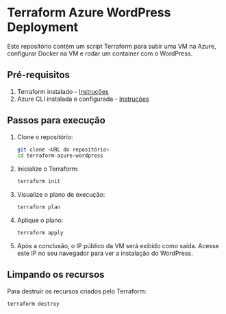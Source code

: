 # Terraform Azure WordPress Deployment

Este repositório contém um script Terraform para subir uma VM na Azure, configurar Docker na VM e rodar um container com o WordPress.

## Pré-requisitos

1. Terraform instalado - [Instruções](https://www.terraform.io/downloads.html)
2. Azure CLI instalada e configurada - [Instruções](https://docs.microsoft.com/cli/azure/install-azure-cli)

## Passos para execução

1. Clone o repositório:
    ```sh
    git clone <URL do repositório>
    cd terraform-azure-wordpress
    ```

2. Inicialize o Terraform:
    ```sh
    terraform init
    ```

3. Visualize o plano de execução:
    ```sh
    terraform plan
    ```

4. Aplique o plano:
    ```sh
    terraform apply
    ```

5. Após a conclusão, o IP público da VM será exibido como saída. Acesse este IP no seu navegador para ver a instalação do WordPress.

## Limpando os recursos

Para destruir os recursos criados pelo Terraform:
```sh
terraform destroy
